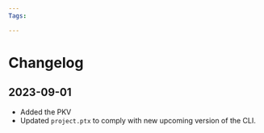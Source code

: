 ```yaml
---
Tags:

---
```

# Changelog
## 2023-09-01
+ Added the PKV
+ Updated `project.ptx` to comply with new upcoming version of the CLI.